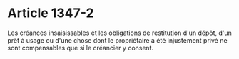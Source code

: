 # Article 1347-2

Les créances insaisissables et les obligations de restitution d'un dépôt, d'un prêt à usage ou d'une chose dont le propriétaire a été injustement privé ne sont compensables que si le créancier y consent.
